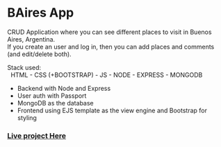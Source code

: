 # BAires App

CRUD Application where you can see different places to visit in Buenos Aires, Argentina.  
If you create an user and log in, then you can add places and comments (and edit/delete both).

Stack used:  
&nbsp; HTML - CSS (+BOOTSTRAP) - JS - NODE - EXPRESS - MONGODB

- Backend with Node and Express
- User auth with Passport
- MongoDB as the database
- Frontend using EJS template as the view engine and Bootstrap for styling

### [Live project Here](https://lovely-duck-tuxedo.cyclic.app/)
